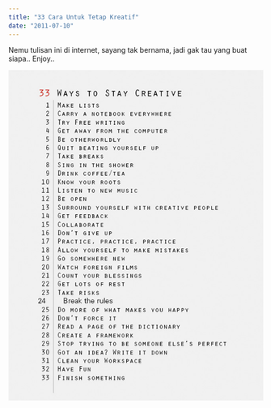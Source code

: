 ```yaml
---
title: "33 Cara Untuk Tetap Kreatif"
date: "2011-07-10"
---
```


Nemu tulisan ini di internet, sayang tak bernama, jadi gak tau yang buat siapa.. Enjoy..

[![](images/33_ways_to_stay_creative.jpg "33_ways_to_stay_creative")](http://bydnta.files.wordpress.com/2011/07/33_ways_to_stay_creative.jpg)
